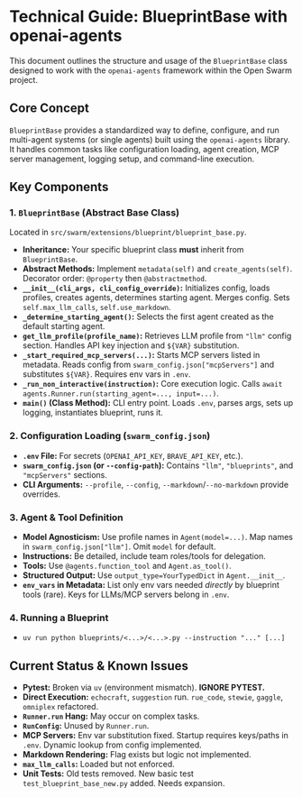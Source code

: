 # Technical Guide: BlueprintBase with openai-agents

This document outlines the structure and usage of the `BlueprintBase` class designed to work with the `openai-agents` framework within the Open Swarm project.

## Core Concept

`BlueprintBase` provides a standardized way to define, configure, and run multi-agent systems (or single agents) built using the `openai-agents` library. It handles common tasks like configuration loading, agent creation, MCP server management, logging setup, and command-line execution.

## Key Components

### 1. `BlueprintBase` (Abstract Base Class)

Located in `src/swarm/extensions/blueprint/blueprint_base.py`.

-   **Inheritance:** Your specific blueprint class **must** inherit from `BlueprintBase`.
-   **Abstract Methods:** Implement `metadata(self)` and `create_agents(self)`. Decorator order: `@property` then `@abstractmethod`.
-   **`__init__(cli_args, cli_config_override)`:** Initializes config, loads profiles, creates agents, determines starting agent. Merges config. Sets `self.max_llm_calls`, `self.use_markdown`.
-   **`_determine_starting_agent()`:** Selects the first agent created as the default starting agent.
-   **`get_llm_profile(profile_name)`:** Retrieves LLM profile from `"llm"` config section. Handles API key injection and `${VAR}` substitution.
-   **`_start_required_mcp_servers(...)`:** Starts MCP servers listed in metadata. Reads config from `swarm_config.json["mcpServers"]` and substitutes `${VAR}`. Requires env vars in `.env`.
-   **`_run_non_interactive(instruction)`:** Core execution logic. Calls `await agents.Runner.run(starting_agent=..., input=...)`.
-   **`main()` (Class Method):** CLI entry point. Loads `.env`, parses args, sets up logging, instantiates blueprint, runs it.

### 2. Configuration Loading (`swarm_config.json`)

-   **`.env` File:** For secrets (`OPENAI_API_KEY`, `BRAVE_API_KEY`, etc.).
-   **`swarm_config.json` (or `--config-path`):** Contains `"llm"`, `"blueprints"`, and `"mcpServers"` sections.
-   **CLI Arguments:** `--profile`, `--config`, `--markdown`/`--no-markdown` provide overrides.

### 3. Agent & Tool Definition

-   **Model Agnosticism:** Use profile names in `Agent(model=...)`. Map names in `swarm_config.json["llm"]`. Omit `model` for default.
-   **Instructions:** Be detailed, include team roles/tools for delegation.
-   **Tools:** Use `@agents.function_tool` and `Agent.as_tool()`.
-   **Structured Output:** Use `output_type=YourTypedDict` in `Agent.__init__`.
-   **`env_vars` in Metadata:** List only env vars needed *directly* by blueprint tools (rare). Keys for LLMs/MCP servers belong in `.env`.

### 4. Running a Blueprint

-   `uv run python blueprints/<...>/<...>.py --instruction "..." [...]`

## Current Status & Known Issues

-   **Pytest:** Broken via `uv` (environment mismatch). **IGNORE PYTEST.**
-   **Direct Execution:** `echocraft`, `suggestion` run. `rue_code`, `stewie`, `gaggle`, `omniplex` refactored.
-   **`Runner.run` Hang:** May occur on complex tasks.
-   **`RunConfig`:** Unused by `Runner.run`.
-   **MCP Servers:** Env var substitution fixed. Startup requires keys/paths in `.env`. Dynamic lookup from config implemented.
-   **Markdown Rendering:** Flag exists but logic not implemented.
-   **`max_llm_calls`:** Loaded but not enforced.
-   **Unit Tests:** Old tests removed. New basic test `test_blueprint_base_new.py` added. Needs expansion.
